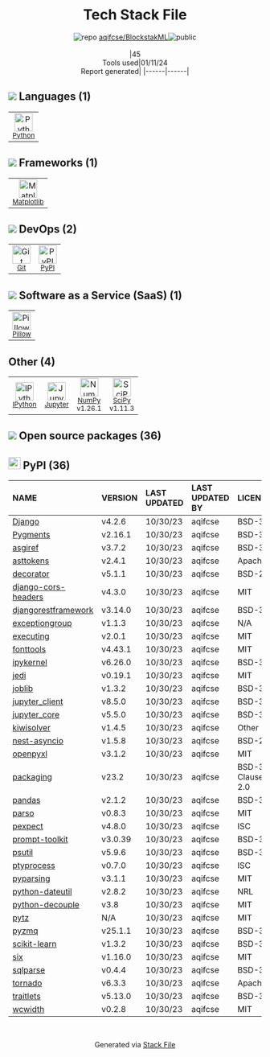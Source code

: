<!--
&lt;--- Readme.md Snippet without images Start ---&gt;
## Tech Stack
aqifcse/BlockstakML is built on the following main stack:

- [Python](https://www.python.org) – Languages
- [NumPy](http://www.numpy.org/) – Data Science Tools
- [Pillow](https://python-pillow.github.io/) – Image Processing and Management
- [Matplotlib](http://matplotlib.org) – Charting Libraries
- [SciPy](http://www.scipy.org) – Data Science Tools
- [Jupyter](http://jupyter.org) – Data Science Notebooks
- [IPython](http://ipython.org/index.html) – Shells

Full tech stack [here](/techstack.md)

&lt;--- Readme.md Snippet without images End ---&gt;

&lt;--- Readme.md Snippet with images Start ---&gt;
## Tech Stack
aqifcse/BlockstakML is built on the following main stack:

- <img width='25' height='25' src='https://img.stackshare.io/service/993/pUBY5pVj.png' alt='Python'/> [Python](https://www.python.org) – Languages
- <img width='25' height='25' src='https://img.stackshare.io/service/2179/default_332f874a2edb2686f578aa6389313efcea1eec41.png' alt='NumPy'/> [NumPy](http://www.numpy.org/) – Data Science Tools
- <img width='25' height='25' src='https://img.stackshare.io/service/2375/default_1f67b0ca7416a9f52beb655f90b5602d5ef74b75.jpg' alt='Pillow'/> [Pillow](https://python-pillow.github.io/) – Image Processing and Management
- <img width='25' height='25' src='https://img.stackshare.io/service/2993/2DZC4KaA_400x400.jpg' alt='Matplotlib'/> [Matplotlib](http://matplotlib.org) – Charting Libraries
- <img width='25' height='25' src='https://img.stackshare.io/service/3303/scipyshiny_small.png' alt='SciPy'/> [SciPy](http://www.scipy.org) – Data Science Tools
- <img width='25' height='25' src='https://img.stackshare.io/service/4190/fGBUdNf__400x400.jpg' alt='Jupyter'/> [Jupyter](http://jupyter.org) – Data Science Notebooks
- <img width='25' height='25' src='https://img.stackshare.io/service/4477/820a0bb9a44fe5a1d640993ab1e6fd84_400x400.png' alt='IPython'/> [IPython](http://ipython.org/index.html) – Shells

Full tech stack [here](/techstack.md)

&lt;--- Readme.md Snippet with images End ---&gt;
-->
<div align="center">

# Tech Stack File
![](https://img.stackshare.io/repo.svg "repo") [aqifcse/BlockstakML](https://github.com/aqifcse/BlockstakML)![](https://img.stackshare.io/public_badge.svg "public")
<br/><br/>
|45<br/>Tools used|01/11/24 <br/>Report generated|
|------|------|
</div>

## <img src='https://img.stackshare.io/languages.svg'/> Languages (1)
<table><tr>
  <td align='center'>
  <img width='36' height='36' src='https://img.stackshare.io/service/993/pUBY5pVj.png' alt='Python'>
  <br>
  <sub><a href="https://www.python.org">Python</a></sub>
  <br>
  <sub></sub>
</td>

</tr>
</table>

## <img src='https://img.stackshare.io/frameworks.svg'/> Frameworks (1)
<table><tr>
  <td align='center'>
  <img width='36' height='36' src='https://img.stackshare.io/service/2993/2DZC4KaA_400x400.jpg' alt='Matplotlib'>
  <br>
  <sub><a href="http://matplotlib.org">Matplotlib</a></sub>
  <br>
  <sub></sub>
</td>

</tr>
</table>

## <img src='https://img.stackshare.io/devops.svg'/> DevOps (2)
<table><tr>
  <td align='center'>
  <img width='36' height='36' src='https://img.stackshare.io/service/1046/git.png' alt='Git'>
  <br>
  <sub><a href="http://git-scm.com/">Git</a></sub>
  <br>
  <sub></sub>
</td>

<td align='center'>
  <img width='36' height='36' src='https://img.stackshare.io/service/12572/-RIWgodF_400x400.jpg' alt='PyPI'>
  <br>
  <sub><a href="https://pypi.org/">PyPI</a></sub>
  <br>
  <sub></sub>
</td>

</tr>
</table>

## <img src='https://img.stackshare.io/saas.svg'/> Software as a Service (SaaS) (1)
<table><tr>
  <td align='center'>
  <img width='36' height='36' src='https://img.stackshare.io/service/2375/default_1f67b0ca7416a9f52beb655f90b5602d5ef74b75.jpg' alt='Pillow'>
  <br>
  <sub><a href="https://python-pillow.github.io/">Pillow</a></sub>
  <br>
  <sub></sub>
</td>

</tr>
</table>

## Other (4)
<table><tr>
  <td align='center'>
  <img width='36' height='36' src='https://img.stackshare.io/service/4477/820a0bb9a44fe5a1d640993ab1e6fd84_400x400.png' alt='IPython'>
  <br>
  <sub><a href="http://ipython.org/index.html">IPython</a></sub>
  <br>
  <sub></sub>
</td>

<td align='center'>
  <img width='36' height='36' src='https://img.stackshare.io/service/4190/fGBUdNf__400x400.jpg' alt='Jupyter'>
  <br>
  <sub><a href="http://jupyter.org">Jupyter</a></sub>
  <br>
  <sub></sub>
</td>

<td align='center'>
  <img width='36' height='36' src='https://img.stackshare.io/service/2179/default_332f874a2edb2686f578aa6389313efcea1eec41.png' alt='NumPy'>
  <br>
  <sub><a href="http://www.numpy.org/">NumPy</a></sub>
  <br>
  <sub>v1.26.1</sub>
</td>

<td align='center'>
  <img width='36' height='36' src='https://img.stackshare.io/service/3303/scipyshiny_small.png' alt='SciPy'>
  <br>
  <sub><a href="http://www.scipy.org">SciPy</a></sub>
  <br>
  <sub>v1.11.3</sub>
</td>

</tr>
</table>


## <img src='https://img.stackshare.io/group.svg' /> Open source packages (36)</h2>

## <img width='24' height='24' src='https://img.stackshare.io/service/12572/-RIWgodF_400x400.jpg'/> PyPI (36)

|NAME|VERSION|LAST UPDATED|LAST UPDATED BY|LICENSE|VULNERABILITIES|
|:------|:------|:------|:------|:------|:------|
|[Django](https://pypi.org/project/Django)|v4.2.6|10/30/23|aqifcse |BSD-3-Clause|N/A|
|[Pygments](https://pypi.org/project/Pygments)|v2.16.1|10/30/23|aqifcse |BSD-3-Clause|N/A|
|[asgiref](https://pypi.org/project/asgiref)|v3.7.2|10/30/23|aqifcse |BSD-3-Clause|N/A|
|[asttokens](https://pypi.org/project/asttokens)|v2.4.1|10/30/23|aqifcse |Apache-2.0|N/A|
|[decorator](https://pypi.org/project/decorator)|v5.1.1|10/30/23|aqifcse |BSD-2-Clause|N/A|
|[django-cors-headers](https://pypi.org/project/django-cors-headers)|v4.3.0|10/30/23|aqifcse |MIT|N/A|
|[djangorestframework](https://pypi.org/project/djangorestframework)|v3.14.0|10/30/23|aqifcse |BSD-3-Clause|N/A|
|[exceptiongroup](https://pypi.org/project/exceptiongroup)|v1.1.3|10/30/23|aqifcse |N/A|N/A|
|[executing](https://pypi.org/project/executing)|v2.0.1|10/30/23|aqifcse |MIT|N/A|
|[fonttools](https://pypi.org/project/fonttools)|v4.43.1|10/30/23|aqifcse |MIT|N/A|
|[ipykernel](https://pypi.org/project/ipykernel)|v6.26.0|10/30/23|aqifcse |BSD-3-Clause|N/A|
|[jedi](https://pypi.org/project/jedi)|v0.19.1|10/30/23|aqifcse |MIT|N/A|
|[joblib](https://pypi.org/project/joblib)|v1.3.2|10/30/23|aqifcse |BSD-3-Clause|N/A|
|[jupyter_client](https://pypi.org/project/jupyter_client)|v8.5.0|10/30/23|aqifcse |BSD-3-Clause|N/A|
|[jupyter_core](https://pypi.org/project/jupyter_core)|v5.5.0|10/30/23|aqifcse |BSD-3-Clause|N/A|
|[kiwisolver](https://pypi.org/project/kiwisolver)|v1.4.5|10/30/23|aqifcse |Other|N/A|
|[nest-asyncio](https://pypi.org/project/nest-asyncio)|v1.5.8|10/30/23|aqifcse |BSD-2-Clause|N/A|
|[openpyxl](https://pypi.org/project/openpyxl)|v3.1.2|10/30/23|aqifcse |MIT|N/A|
|[packaging](https://pypi.org/project/packaging)|v23.2|10/30/23|aqifcse |BSD-3-Clause,Apache-2.0|N/A|
|[pandas](https://pypi.org/project/pandas)|v2.1.2|10/30/23|aqifcse |BSD-3-Clause|N/A|
|[parso](https://pypi.org/project/parso)|v0.8.3|10/30/23|aqifcse |MIT|N/A|
|[pexpect](https://pypi.org/project/pexpect)|v4.8.0|10/30/23|aqifcse |ISC|N/A|
|[prompt-toolkit](https://pypi.org/project/prompt-toolkit)|v3.0.39|10/30/23|aqifcse |BSD-3-Clause|N/A|
|[psutil](https://pypi.org/project/psutil)|v5.9.6|10/30/23|aqifcse |BSD-3-Clause|N/A|
|[ptyprocess](https://pypi.org/project/ptyprocess)|v0.7.0|10/30/23|aqifcse |ISC|N/A|
|[pyparsing](https://pypi.org/project/pyparsing)|v3.1.1|10/30/23|aqifcse |MIT|N/A|
|[python-dateutil](https://pypi.org/project/python-dateutil)|v2.8.2|10/30/23|aqifcse |NRL|N/A|
|[python-decouple](https://pypi.org/project/python-decouple)|v3.8|10/30/23|aqifcse |MIT|N/A|
|[pytz](https://pypi.org/project/pytz)|N/A|10/30/23|aqifcse |MIT|N/A|
|[pyzmq](https://pypi.org/project/pyzmq)|v25.1.1|10/30/23|aqifcse |BSD-3-Clause|N/A|
|[scikit-learn](https://pypi.org/project/scikit-learn)|v1.3.2|10/30/23|aqifcse |BSD-3-Clause|N/A|
|[six](https://pypi.org/project/six)|v1.16.0|10/30/23|aqifcse |MIT|N/A|
|[sqlparse](https://pypi.org/project/sqlparse)|v0.4.4|10/30/23|aqifcse |BSD-3-Clause|N/A|
|[tornado](https://pypi.org/project/tornado)|v6.3.3|10/30/23|aqifcse |Apache-2.0|N/A|
|[traitlets](https://pypi.org/project/traitlets)|v5.13.0|10/30/23|aqifcse |BSD-3-Clause|N/A|
|[wcwidth](https://pypi.org/project/wcwidth)|v0.2.8|10/30/23|aqifcse |MIT|N/A|

<br/>
<div align='center'>

Generated via [Stack File](https://github.com/marketplace/stack-file)
